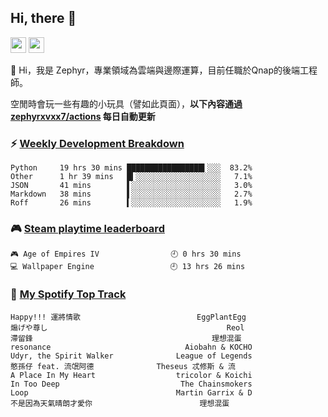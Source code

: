<!--
**zephyrxvxx7/zephyrxvxx7** is a ✨ _special_ ✨ repository because its `README.md` (this file) appears on your GitHub profile.

Here are some ideas to get you started:

- 🔭 I’m currently working on ...
- 🌱 I’m currently learning ...
- 👯 I’m looking to collaborate on ...
- 🤔 I’m looking for help with ...
- 💬 Ask me about ...
- 📫 How to reach me: ...
- 😄 Pronouns: ...
- ⚡ Fun fact: ...
-->

## Hi, there 👋

<a href="https://www.instagram.com/zephyrxvxx7/"><img src="https://img.shields.io/badge/instagram-3f729b?&style=for-the-badge&logo=instagram&logoColor=white" height=25></a>
<a href="https://zephyrxvxx7.me/"><img src="https://img.shields.io/badge/blog-gray?&style=for-the-badge&logo=hexo&logoColor=white" height=25></a>

👋 Hi，我是 Zephyr，專業領域為雲端與邊際運算，目前任職於Qnap的後端工程師。

空閒時會玩一些有趣的小玩具（譬如此頁面），**以下內容通過 [zephyrxvxx7/actions](https://github.com/zephyrxvxx7/zephyrxvxx7/actions) 每日自動更新**

### ⚡ [Weekly Development Breakdown](https://gist.github.com/zephyrxvxx7/ee1787313f0772b51494d051b5edde7f)

<!-- code_time start -->

```text
Python     19 hrs 30 mins █████████████████▍░░░  83.2%
Other      1 hr 39 mins   █▍░░░░░░░░░░░░░░░░░░░   7.1%
JSON       41 mins        ▌░░░░░░░░░░░░░░░░░░░░   3.0%
Markdown   38 mins        ▌░░░░░░░░░░░░░░░░░░░░   2.7%
Roff       26 mins        ▍░░░░░░░░░░░░░░░░░░░░   1.9%
```

### 🎮 [Steam playtime leaderboard](https://gist.github.com/zephyrxvxx7/f77b8978877f959b69d84723c43a4a64)

<!-- steam_time start -->

```text
🎮 Age of Empires IV                🕘 0 hrs 30 mins
💻 Wallpaper Engine                 🕘 13 hrs 26 mins
```

<!-- steam_time end -->

### 🎵 [My Spotify Top Track](https://gist.github.com/zephyrxvxx7/fe159fde5ec9ebea27e03dd63a71e78f)

<!-- spotify_track start -->

```text
Happy!!! 運將情歌                          EggPlantEgg
煽げや尊し                                        Reol
滯留鋒                                        理想混蛋
resonance                              Aiobahn & KOCHO
Udyr, the Spirit Walker              League of Legends
憨孫仔 feat. 流氓阿德              Theseus 忒修斯 & 流
A Place In My Heart                  tricolor & Koichi
In Too Deep                           The Chainsmokers
Loop                                 Martin Garrix & D
不是因為天氣晴朗才愛你                        理想混蛋
```

<!-- spotify_track end -->
